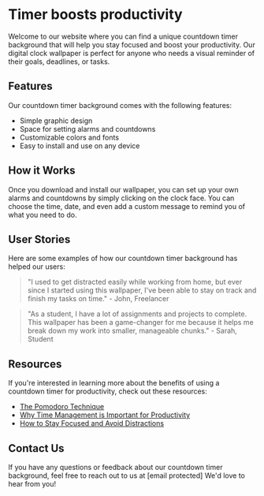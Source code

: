 <!--font:Poppins-->

# Timer boosts productivity

Welcome to our website where you can find a unique countdown timer background that will help you stay focused and boost your productivity. Our digital clock wallpaper is perfect for anyone who needs a visual reminder of their goals, deadlines, or tasks.

## Features

Our countdown timer background comes with the following features:

- Simple graphic design
- Space for setting alarms and countdowns
- Customizable colors and fonts
- Easy to install and use on any device

## How it Works

Once you download and install our wallpaper, you can set up your own alarms and countdowns by simply clicking on the clock face. You can choose the time, date, and even add a custom message to remind you of what you need to do.

## User Stories

Here are some examples of how our countdown timer background has helped our users:

> "I used to get distracted easily while working from home, but ever since I started using this wallpaper, I've been able to stay on track and finish my tasks on time." - John, Freelancer

> "As a student, I have a lot of assignments and projects to complete. This wallpaper has been a game-changer for me because it helps me break down my work into smaller, manageable chunks." - Sarah, Student

## Resources

If you're interested in learning more about the benefits of using a countdown timer for productivity, check out these resources:

- [The Pomodoro Technique](#)
- [Why Time Management is Important for Productivity](#)
- [How to Stay Focused and Avoid Distractions](#)

## Contact Us

If you have any questions or feedback about our countdown timer background, feel free to reach out to us at [email protected] We'd love to hear from you!

<!--

Write me content for website with wallpaper which alt text is:

"A wallpaper featuring a simple graphic of a digital clock or timer, with space for setting alarms and countdowns."

The name/title of the page should not be 1:1 copy of the alt text but rather a real content of the website which is using this wallpaper.

- Use markdown format 
- Start with heading
- Heading should be short and concise
- The content should look like a real website 
- The website should not be about the wallpaper, wallpaper is just a related background
- Heading should be contain work "wallpaper" or "background"
- Include real sections like references, contact, user stories, etc. use things relevant to the page purpose.
- Feel free to use structure like headings, bullets, numbering, blockquotes, paragraphs, horizontal lines, etc.
- You can use formatting like bold or _italic_
- You can include UTF-8 emojis
- Links should be only #hash anchors (and you can refer to the document itself)
- Do not include images


---


# Countdown Timer Background for Productivity Boost

Welcome to our website where you can find a unique countdown timer background that will help you stay focused and boost your productivity. Our digital clock wallpaper is perfect for anyone who needs a visual reminder of their goals, deadlines, or tasks.

## Features

Our countdown timer background comes with the following features:

- Simple graphic design
- Space for setting alarms and countdowns
- Customizable colors and fonts
- Easy to install and use on any device

## How it Works

Once you download and install our wallpaper, you can set up your own alarms and countdowns by simply clicking on the clock face. You can choose the time, date, and even add a custom message to remind you of what you need to do.

## User Stories

Here are some examples of how our countdown timer background has helped our users:

> "I used to get distracted easily while working from home, but ever since I started using this wallpaper, I've been able to stay on track and finish my tasks on time." - John, Freelancer

> "As a student, I have a lot of assignments and projects to complete. This wallpaper has been a game-changer for me because it helps me break down my work into smaller, manageable chunks." - Sarah, Student

## References

If you're interested in learning more about the benefits of using a countdown timer for productivity, check out these resources:

- [The Pomodoro Technique](#)
- [Why Time Management is Important for Productivity](#)
- [How to Stay Focused and Avoid Distractions](#)

## Contact Us

If you have any questions or feedback about our countdown timer background, feel free to reach out to us at [email protected] We'd love to hear from you!


---


Heading is too long, rewrite whole content.


---


# Boost Your Productivity with a Countdown Timer Background

Welcome to our website where you can find a unique countdown timer background that will help you stay focused and boost your productivity. Our digital clock wallpaper is perfect for anyone who needs a visual reminder of their goals, deadlines, or tasks.

## Features

Our countdown timer background comes with the following features:

- Simple graphic design
- Space for setting alarms and countdowns
- Customizable colors and fonts
- Easy to install and use on any device

## How it Works

Once you download and install our wallpaper, you can set up your own alarms and countdowns by simply clicking on the clock face. You can choose the time, date, and even add a custom message to remind you of what you need to do.

## User Stories

Here are some examples of how our countdown timer background has helped our users:

> "I used to get distracted easily while working from home, but ever since I started using this wallpaper, I've been able to stay on track and finish my tasks on time." - John, Freelancer

> "As a student, I have a lot of assignments and projects to complete. This wallpaper has been a game-changer for me because it helps me break down my work into smaller, manageable chunks." - Sarah, Student

## Resources

If you're interested in learning more about the benefits of using a countdown timer for productivity, check out these resources:

- [The Pomodoro Technique](#)
- [Why Time Management is Important for Productivity](#)
- [How to Stay Focused and Avoid Distractions](#)

## Contact Us

If you have any questions or feedback about our countdown timer background, feel free to reach out to us at [email protected] We'd love to hear from you!


---


Heading is too long, rewrite whole content.


---


# Countdown Timer Background for Productivity

Welcome to our website where you can find a unique countdown timer background that will help you stay focused and boost your productivity. Our digital clock wallpaper is perfect for anyone who needs a visual reminder of their goals, deadlines, or tasks.

## Features

Our countdown timer background comes with the following features:

- Simple graphic design
- Space for setting alarms and countdowns
- Customizable colors and fonts
- Easy to install and use on any device

## How it Works

Once you download and install our wallpaper, you can set up your own alarms and countdowns by simply clicking on the clock face. You can choose the time, date, and even add a custom message to remind you of what you need to do.

## User Stories

Here are some examples of how our countdown timer background has helped our users:

> "I used to get distracted easily while working from home, but ever since I started using this wallpaper, I've been able to stay on track and finish my tasks on time." - John, Freelancer

> "As a student, I have a lot of assignments and projects to complete. This wallpaper has been a game-changer for me because it helps me break down my work into smaller, manageable chunks." - Sarah, Student

## Resources

If you're interested in learning more about the benefits of using a countdown timer for productivity, check out these resources:

- [The Pomodoro Technique](#)
- [Why Time Management is Important for Productivity](#)
- [How to Stay Focused and Avoid Distractions](#)

## Contact Us

If you have any questions or feedback about our countdown timer background, feel free to reach out to us at [email protected] We'd love to hear from you!


---


Heading is too long, rewrite whole content.


---


# Productivity Boost with Countdown Timer Background

Welcome to our website where you can find a unique countdown timer background that will help you stay focused and boost your productivity. Our digital clock wallpaper is perfect for anyone who needs a visual reminder of their goals, deadlines, or tasks.

## Features

Our countdown timer background comes with the following features:

- Simple graphic design
- Space for setting alarms and countdowns
- Customizable colors and fonts
- Easy to install and use on any device

## How it Works

Once you download and install our wallpaper, you can set up your own alarms and countdowns by simply clicking on the clock face. You can choose the time, date, and even add a custom message to remind you of what you need to do.

## User Stories

Here are some examples of how our countdown timer background has helped our users:

> "I used to get distracted easily while working from home, but ever since I started using this wallpaper, I've been able to stay on track and finish my tasks on time." - John, Freelancer

> "As a student, I have a lot of assignments and projects to complete. This wallpaper has been a game-changer for me because it helps me break down my work into smaller, manageable chunks." - Sarah, Student

## Resources

If you're interested in learning more about the benefits of using a countdown timer for productivity, check out these resources:

- [The Pomodoro Technique](#)
- [Why Time Management is Important for Productivity](#)
- [How to Stay Focused and Avoid Distractions](#)

## Contact Us

If you have any questions or feedback about our countdown timer background, feel free to reach out to us at [email protected] We'd love to hear from you!


---


Write me a Google font which is best fitting for the website.

Pick from the list:
- Barlow Condensed
- Montserrat
- Roboto
- Alegreya
- Poppins
- Inter
- Great Vibes
- Playfair Display
- Exo 2
- Lato
- Orbitron
- Futura
- Dancing Script
- Raleway
- Lobster
- IBM Plex Sans
- Open Sans


Write just the font name nothing else.


---


Poppins

-->
